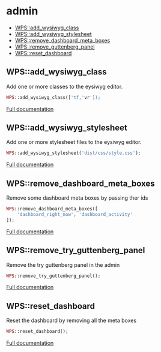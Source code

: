 # admin

- [WPS::add_wysiwyg_class](#WPS_add_wysiwyg_class)
- [WPS::add_wysiwyg_stylesheet](#WPS_add_wysiwyg_stylesheet)
- [WPS::remove_dashboard_meta_boxes](#WPS_remove_dashboard_meta_boxes)
- [WPS::remove_guttenberg_panel](#WPS_remove_guttenberg_panel)
- [WPS::reset_dashboard](#WPS_reset_dashboard)
<a name="WPS_add_wysiwyg_class"></a>
## WPS::add_wysiwyg_class
Add one or more classes to the eysiwyg editor.

```php
WPS::add_wysiwyg_class(['tf,'vr']);
```

[Full documentation](/doc/src/functions/admin/add_wysiwyg_class.md)

<a name="WPS_add_wysiwyg_stylesheet"></a>
## WPS::add_wysiwyg_stylesheet
Add one or more stylesheet files to the eysiwyg editor.

```php
WPS::add_wysiwyg_stylesheet('dist/css/style.css');
```

[Full documentation](/doc/src/functions/admin/add_wysiwyg_stylesheet.md)

<a name="WPS_remove_dashboard_meta_boxes"></a>
## WPS::remove_dashboard_meta_boxes
Remove some dashboard meta boxes by passing ther ids

```php
WPS::remove_dashboard_meta_boxes([
	'dashboard_right_now', 'dashboard_activity'
]);
```

[Full documentation](/doc/src/functions/admin/remove_dashboard_meta_boxes.md)

<a name="WPS_remove_try_guttenberg_panel"></a>
## WPS::remove_try_guttenberg_panel
Remove the try guttenberg panel in the admin

```php
WPS::remove_try_guttenberg_panel();
```

[Full documentation](/doc/src/functions/admin/remove_guttenberg_panel.md)

<a name="WPS_reset_dashboard"></a>
## WPS::reset_dashboard
Reset the dashboard by removing all the meta boxes

```php
WPS::reset_dashboard();
```

[Full documentation](/doc/src/functions/admin/reset_dashboard.md)
